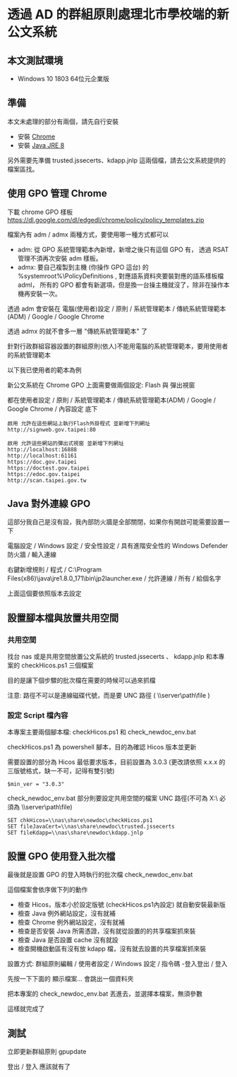 # 透過 AD 的群組原則處理北市學校端的新公文系統

## 本文測試環境

* Windows 10 1803 64位元企業版

## 準備

本文未處理的部分有兩個，請先自行安裝

* 安裝 [Chrome](https://www.google.com.tw/chrome/)
* 安裝 [Java JRE 8](https://java.com)

另外需要先準備 trusted.jssecerts、kdapp.jnlp 這兩個檔，請去公文系統提供的檔案區找。

## 使用 GPO 管理 Chrome

下載 chrome GPO 樣板 https://dl.google.com/dl/edgedl/chrome/policy/policy_templates.zip

檔案內有 adm / admx 兩種方式，要使用哪一種方式都可以

* adm: 從 GPO 系統管理範本內新增，新增之後只有這個 GPO 有， 透過 RSAT 管理不須再次安裝 adm 樣板。
* admx: 要自己複製到主機 (你操作 GPO 這台) 的 %systemroot%\PolicyDefinitions , 對應語系資料夾要裝對應的語系樣板檔 adml， 所有的 GPO 都會有新選項，但是換一台操主機就沒了，除非在操作本機再安裝一次。

透過 adm 會安裝在 電腦(使用者)設定 / 原則 / 系統管理範本 / 傳統系統管理範本(ADM) / Google / Google Chrome

透過 admx 的就不會多一層 "傳統系統管理範本" 了

針對行政群組容器設置的群組原則(依人)不能用電腦的系統管理範本，要用使用者的系統管理範本

以下我已使用者的範本為例

新公文系統在 Chrome GPO 上面需要做兩個設定: Flash 與 彈出視窗

都在使用者設定 / 原則 / 系統管理範本 / 傳統系統管理範本(ADM) / Google / Google Chrome / 內容設定 底下

```
啟用 允許在這些網站上執行Flash外掛程式 並新增下列網址
http://signweb.gov.taipei:80
```
```
啟用 允許這些網站的彈出式視窗 並新增下列網址
http://localhost:16888
http://localhost:61161
https://doc.gov.taipei
https://doctest.gov.taipei
https://edoc.gov.taipei
http://scan.taipei.gov.tw 
```

## Java 對外連線 GPO

這部分我自己是沒有設，我內部防火牆是全部關閉，如果你有開啟可能需要設置一下

電腦設定 / Windows 設定 / 安全性設定 / 具有進階安全性的 Windows Defender 防火牆 / 輸入連線

右鍵新增規則 / 程式 / C:\Program Files(x86)\java\jre1.8.0_171\bin\jp2launcher.exe / 允許連線 / 所有 / 給個名字

上面這個要依照版本去設定

## 設置腳本檔與放置共用空間

### 共用空間

找台 nas 或是共用空間放置公文系統的 trusted.jssecerts 、 kdapp.jnlp 和本專案的 checkHicos.ps1 三個檔案

目的是讓下個步驟的批次檔在需要的時候可以過來抓檔

注意: 路徑不可以是連線磁碟代號，而是要 UNC 路徑 ( \\\server\path\file )

### 設定 Script  檔內容

本專案主要兩個腳本檔: checkHicos.ps1 和 check_newdoc_env.bat 

checkHicos.ps1 為 powershell 腳本，目的為確認 Hicos 版本並更新

需要設置的部分為 Hicos 最低要求版本，目前設置為 3.0.3 (更改請依照 x.x.x 的三版號格式，缺一不可，記得有雙引號)

```
$min_ver = "3.0.3"
```

check_newdoc_env.bat 部分則要設定共用空間的檔案 UNC 路徑(不可為 X:\ 必須為 \\\server\path\file)

```
SET chkHicos=\\nas\share\newdoc\checkHicos.ps1
SET fileJavaCert=\\nas\share\newdoc\trusted.jssecerts
SET fileKdapp=\\nas\share\newdoc\kdapp.jnlp
```

## 設置 GPO 使用登入批次檔

最後就是設置 GPO 的登入時執行的批次檔 check_newdoc_env.bat

這個檔案會依序做下列的動作

* 檢查 Hicos，版本小於設定版號 (checkHicos.ps1內設定) 就自動安裝最新版
* 檢查 Java 例外網站設定，沒有就補
* 檢查 Chrome 例外網站設定，沒有就補
* 檢查是否安裝 Java 所需憑證，沒有就從設置的的共享檔案抓來裝
* 檢查 Java 是否設置 cache 沒有就設
* 檢查開機啟動區有沒有放 kdapp 檔，沒有就去設置的共享檔案抓來裝

設置方式: 群組原則編輯 / 使用者設定 / Windows 設定 / 指令碼 -登入登出 / 登入

先按一下下面的 顯示檔案... 會跳出一個資料夾

把本專案的 check_newdoc_env.bat 丟進去，並選擇本檔案，無須參數

這樣就完成了

## 測試

立即更新群組原則 gpupdate

登出 / 登入 應該就有了
